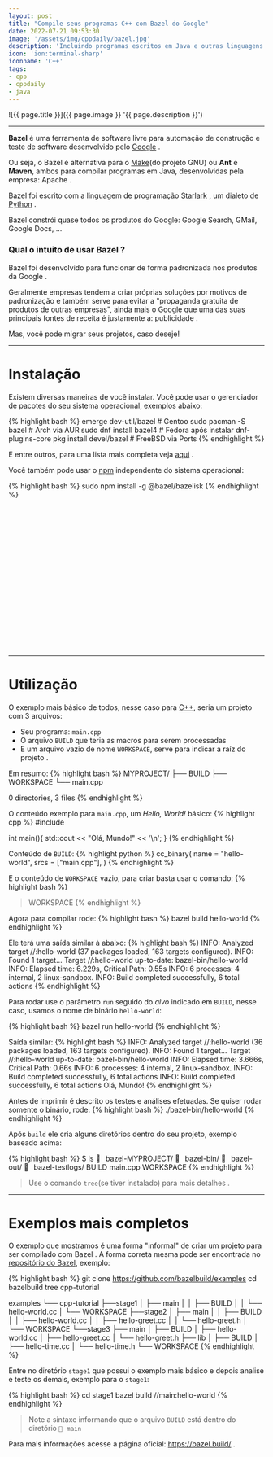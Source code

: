 ```yaml
---
layout: post
title: "Compile seus programas C++ com Bazel do Google"
date: 2022-07-21 09:53:30
image: '/assets/img/cppdaily/bazel.jpg'
description: 'Incluindo programas escritos em Java e outras linguagens de programação.'
icon: 'ion:terminal-sharp'
iconname: 'C++'
tags:
- cpp
- cppdaily
- java
---
```


![{{ page.title }}]({{ page.image }} '{{ page.description }}')

---

**Bazel** é uma ferramenta de software livre para automação de construção e teste de software desenvolvido pelo [Google](https://google.com) .

Ou seja, o Bazel é alternativa para o [Make](https://terminalroot.com.br/tags#make)(do projeto GNU) ou **Ant** e **Maven**, ambos para compilar programas em Java, desenvolvidas pela empresa: Apache .

Bazel foi escrito com a linguagem de programação [Starlark](https://bazel.build/rules/language) , um dialeto de [Python](https://terminalroot.com.br/tags#python) .

Bazel constrói quase todos os produtos do Google: Google Search, GMail, Google Docs, ...

### Qual o intuito de usar Bazel ?
Bazel foi desenvolvido para funcionar de forma padronizada nos produtos da Google . 

Geralmente empresas tendem a criar próprias soluções por motivos de padronização e também serve para evitar a "propaganda gratuita de produtos de outras empresas", ainda mais o Google que uma das suas principais fontes de receita é justamente a: publicidade .

Mas, você pode migrar seus projetos, caso deseje!

---

# Instalação
Existem diversas maneiras de você instalar. Você pode usar o gerenciador de pacotes do seu sistema operacional, exemplos abaixo:

{% highlight bash %}
emerge dev-util/bazel # Gentoo
sudo pacman -S bazel # Arch via AUR
sudo dnf install bazel4 # Fedora após instalar dnf-plugins-core
pkg install devel/bazel # FreeBSD via Ports
{% endhighlight %}

E entre outros, para uma lista mais completa veja [aqui](https://bazel.build/install) .

Você também pode usar o [npm](https://bazel.build/install/bazelisk) independente do sistema operacional:

{% highlight bash %}
sudo npm install -g @bazel/bazelisk
{% endhighlight %}


<!-- SQUARE - GAMES ROOT -->
<script async src="//pagead2.googlesyndication.com/pagead/js/adsbygoogle.js"></script>
<ins class="adsbygoogle"
style="display:inline-block;width:336px;height:280px"
data-ad-client="ca-pub-2838251107855362"
data-ad-slot="5351066970"></ins>
<script>
(adsbygoogle = window.adsbygoogle || []).push({});
</script>

---

# Utilização
O exemplo mais básico de todos, nesse caso para [C++](https://terminalroot.com.br/tags#cpp), seria um projeto com 3 arquivos:
+ Seu programa: `main.cpp`
+ O arquivo `BUILD` que teria as macros para serem processadas
+ E um arquivo vazio de nome `WORKSPACE`, serve para indicar a raíz do projeto .

Em resumo:
{% highlight bash %}
MYPROJECT/
├── BUILD
├── WORKSPACE
└── main.cpp

0 directories, 3 files
{% endhighlight %}

O conteúdo exemplo para `main.cpp`, um *Hello, World!* básico:
{% highlight cpp %}
#include <iostream>

int main(){
  std::cout << "Olá, Mundo!" << '\n';
}
{% endhighlight %}

Conteúdo de `BUILD`:
{% highlight python %}
cc_binary(
    name = "hello-world",
    srcs = ["main.cpp"],
)
{% endhighlight %}

E o conteúdo de `WORKSPACE` vazio, para criar basta usar o comando:
{% highlight bash %}
> WORKSPACE
{% endhighlight %}

Agora para compilar rode:
{% highlight bash %}
bazel build hello-world
{% endhighlight %}

Ele terá uma saída similar à abaixo:
{% highlight bash %}
INFO: Analyzed target //:hello-world (37 packages loaded, 163 targets configured).
INFO: Found 1 target...
Target //:hello-world up-to-date:
  bazel-bin/hello-world
INFO: Elapsed time: 6.229s, Critical Path: 0.55s
INFO: 6 processes: 4 internal, 2 linux-sandbox.
INFO: Build completed successfully, 6 total actions
{% endhighlight %}

Para rodar use o parâmetro `run` seguido do *alvo* indicado em `BUILD`, nesse caso, usamos o nome de binário `hello-world`:

{% highlight bash %}
bazel run hello-world
{% endhighlight %}

Saída similar:
{% highlight bash %}
INFO: Analyzed target //:hello-world (36 packages loaded, 163 targets configured).
INFO: Found 1 target...
Target //:hello-world up-to-date:
  bazel-bin/hello-world
INFO: Elapsed time: 3.666s, Critical Path: 0.66s
INFO: 6 processes: 4 internal, 2 linux-sandbox.
INFO: Build completed successfully, 6 total actions
INFO: Build completed successfully, 6 total actions
Olá, Mundo!
{% endhighlight %}

Antes de imprimir é descrito os testes e análises efetuadas. Se quiser rodar somente o binário, rode:
{% highlight bash %}
./bazel-bin/hello-world
{% endhighlight %}

Após `build` ele cria alguns diretórios dentro do seu projeto, exemplo baseado acima:

{% highlight bash %}
$ ls
📁⠀bazel-MYPROJECT/  📁⠀bazel-bin/  📁⠀bazel-out/  📁⠀bazel-testlogs/  BUILD  main.cpp  WORKSPACE
{% endhighlight %}
> Use o comando `tree`(se tiver instalado) para mais detalhes .

---

# Exemplos mais completos
O exemplo que mostramos é uma forma "informal" de criar um projeto para ser compilado com Bazel . A forma correta mesma pode ser encontrada no [repositório do Bazel](https://github.com/bazelbuild/examples), exemplo:

{% highlight bash %}
git clone https://github.com/bazelbuild/examples
cd bazelbuild
tree cpp-tutorial

examples
└── cpp-tutorial
    ├──stage1
    │  ├── main
    │  │   ├── BUILD
    │  │   └── hello-world.cc
    │  └── WORKSPACE
    ├──stage2
    │  ├── main
    │  │   ├── BUILD
    │  │   ├── hello-world.cc
    │  │   ├── hello-greet.cc
    │  │   └── hello-greet.h
    │  └── WORKSPACE
    └──stage3
       ├── main
       │   ├── BUILD
       │   ├── hello-world.cc
       │   ├── hello-greet.cc
       │   └── hello-greet.h
       ├── lib
       │   ├── BUILD
       │   ├── hello-time.cc
       │   └── hello-time.h
       └── WORKSPACE
{% endhighlight %}

Entre no diretório `stage1` que possui o exemplo mais básico e depois analise e teste os demais, exemplo para o `stage1`:

{% highlight bash %}
cd stage1
bazel build //main:hello-world
{% endhighlight %}
> Note a sintaxe informando que o arquivo `BUILD` está dentro do diretório `📁⠀main`

Para mais informações acesse a página oficial: <https://bazel.build/> .



